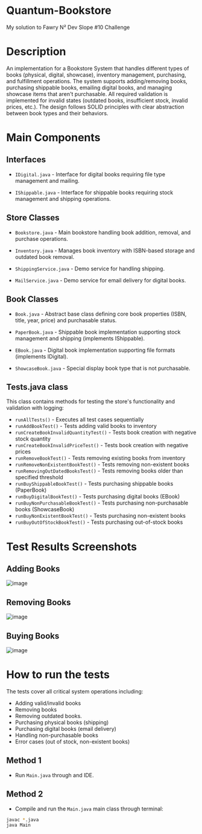 # Quantum-Bookstore
My solution to Fawry N² Dev Slope #10 Challenge

# Description
An implementation for a Bookstore System that handles different types of books (physical, digital, showcase), inventory management, purchasing, and fulfillment operations. The system supports adding/removing books, purchasing shippable books, emailing digital books, and managing showcase items that aren't purchasable. All required validation is implemented for invalid states (outdated books, insufficient stock, invalid prices, etc.). The design follows SOLID principles with clear abstraction between book types and their behaviors.

# Main Components

## Interfaces

- `IDigital.java` - Interface for digital books requiring file type management and mailing.

- `IShippable.java` - Interface for shippable books requiring stock management and shipping operations.

## Store Classes

- `Bookstore.java` - Main bookstore handling book addition, removal, and purchase operations.

- `Inventory.java` - Manages book inventory with ISBN-based storage and outdated book removal.

- `ShippingService.java` - Demo service for handling shipping.

- `MailService.java` - Demo service for email delivery for digital books.

## Book Classes

- `Book.java` - Abstract base class defining core book properties (ISBN, title, year, price) and purchasable status.

- `PaperBook.java` - Shippable book implementation supporting stock management and shipping (implements IShippable).

- `EBook.java` - Digital book implementation supporting file formats (implements IDigital).

- `ShowcaseBook.java` - Special display book type that is not purchasable.

## Tests.java class
This class contains methods for testing the store's functionality and validation with logging:

- `runAllTests()` - Executes all test cases sequentially
- `runAddBookTest()` - Tests adding valid books to inventory
- `runCreateBookInvalidQuantityTest()` - Tests book creation with negative stock quantity
- `runCreateBookInvalidPriceTest()` - Tests book creation with negative prices
- `runRemoveBookTest()` - Tests removing existing books from inventory
- `runRemoveNonExistentBookTest()` - Tests removing non-existent books
- `runRemovingOutDatedBooksTest()` - Tests removing books older than specified threshold
- `runBuyShippableBookTest()` - Tests purchasing shippable books (PaperBook)
- `runBuyDigitalBookTest()` - Tests purchasing digital books (EBook)
- `runBuyNonPurchasableBookTest()` - Tests purchasing non-purchasable books (ShowcaseBook)
- `runBuyNonExistentBookTest()` - Tests purchasing non-existent books
- `runBuyOutOfStockBookTest()` - Tests purchasing out-of-stock books

# Test Results Screenshots
## Adding Books
![image](https://github.com/user-attachments/assets/962a7918-e2d3-4c07-98cc-001dac15deea)

## Removing Books
![image](https://github.com/user-attachments/assets/ddc03411-b0a6-46a6-a3ae-4cf7089846ce)

## Buying Books
![image](https://github.com/user-attachments/assets/908f7cb9-4140-447c-8b04-c82fe8909472)



# How to run the tests
The tests cover all critical system operations including:

- Adding valid/invalid books
- Removing books
- Removing outdated books.
- Purchasing physical books (shipping)
- Purchasing digital books (email delivery)
- Handling non-purchasable books
- Error cases (out of stock, non-existent books)

## Method 1
- Run `Main.java` through and IDE.

## Method 2
- Compile and run the `Main.java` main class through terminal:
```bash
javac *.java
java Main
```

